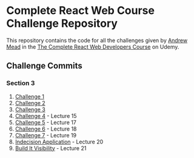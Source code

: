 # Complete React Web Course Challenge Repository

This repository contains the code for all the challenges given by [Andrew Mead](https://twitter.com/andrew_j_mead) in the [The Complete React Web Developers Course](https://www.udemy.com/react-2nd-edition/learn/v4/overview) on Udemy.

## Challenge Commits

### Section 3
1. [Challenge 1](https://github.com/git-ankur-shukla/Complete_React_Web_Course/commit/6f7039766cb21b02528df1fcc6ffba7205add802)
2. [Challenge 2](https://github.com/git-ankur-shukla/Complete_React_Web_Course/commit/c77194353fd9ec377e0c9a523a8264fe711b67ef)
3. [Challenge 3](https://github.com/git-ankur-shukla/Complete_React_Web_Course/commit/0fa4277cc488af6cb45f43b7a57a37cf4271b520)
4. [Challenge 4](https://github.com/git-ankur-shukla/Complete_React_Web_Course/commit/f951a03c48d5b34095fa71a7804b832993d3c445) - Lecture 15
5. [Challenge 5](https://github.com/git-ankur-shukla/Complete_React_Web_Course/commit/9d5749c9df3670a1f278796fd3c9c871e5d91ee8) - Lecture 17
6. [Challenge 6](https://github.com/git-ankur-shukla/Complete_React_Web_Course/commit/b8a63e2f325af717362e58706298489b48e554a0#diff-1d752ebcb1fcd8ad4a00c09ac8484e5c) - Lecture 18
7. [Challenge 7](https://github.com/git-ankur-shukla/Complete_React_Web_Course/commit/ee804df41131141fa52b7323d406ad640eed7c08#diff-665f679f2059c58b7f8cd7386ba39a40) - Lecture 19
8. [Indecision Application](https://github.com/git-ankur-shukla/Complete_React_Web_Course/commit/f4a1118d059c511837b86466b9d66583447ef5dc) - Lecture 20
8. [Build It Visibility](https://github.com/git-ankur-shukla/Complete_React_Web_Course/commit/3be01078850635f529586af98355910f6a0d33c3#diff-82e573ecdc608593ad79b8f736b4c6f3) - Lecture 21
